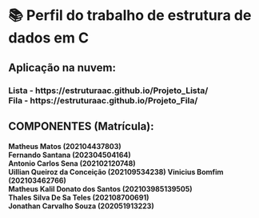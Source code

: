 <h1>📚 Perfil do trabalho de estrutura de dados em C </h1> 

<h2> Aplicação na nuvem:</h2>  
<h3>Lista - https://estruturaac.github.io/Projeto_Lista/</br>
Fila - https://estruturaac.github.io/Projeto_Fila/</h3>  

<h2>COMPONENTES (Matrícula):</h2>
<h4> Matheus Matos (202104437803) </br>
Fernando Santana (202304504164) </br>
Antonio Carlos Sena (202102120748) </br>
Uillian Queiroz da Conceição (202109534238)
Vinicius Bomfim (202103462766) </br>
Matheus Kalil Donato dos Santos (202103985139505) </br>
Thales Silva De Sa Teles (202108700691) </br>
Jonathan Carvalho Souza (202051913223) </h4>

